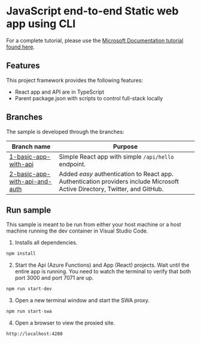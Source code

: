 # JavaScript end-to-end Static web app using CLI

For a complete tutorial, please use the [Microsoft Documentation tutorial found here](https://docs.microsoft.com/azure/developer/javascript/how-to/with-web-app/static-web-app-with-swa-cli/introduction). 

## Features

This project framework provides the following features:

* React app and API are in TypeScript
* Parent package.json with scripts to control full-stack locally

## Branches

The sample is developed through the branches:

|Branch name|Purpose|
|--|--|
|[1-basic-app-with-api](https://github.com/azure-samples/js-e2e-static-web-app-with-cli/tree/1-basic-app-with-api)|Simple React app with simple `/api/hello` endpoint.|
|[2-basic-app-with-api-and-auth](https://github.com/Azure-Samples/js-e2e-static-web-app-with-cli/tree/2-basic-app-with-api-and-auth)|Added _easy_ authentication to React app. Authentication providers include Microsoft Active Directory, Twitter, and GitHub.|

## Run sample

This sample is meant to be run from either your host machine or a host machine running the dev container in Visual Studio Code.

1. Installs all dependencies.

  ```javascript
  npm install
  ```
  
2. Start the Api (Azure Functions) and App (React) projects. Wait until the entire app is running. You need to watch the terminal to verify that both port 3000 and port 7071 are up. 

  ```javascript
  npm run start-dev
  ```

3. Open a new terminal window and start the SWA proxy. 

  ```javascript
  npm run start-swa
  ```

4. Open a browser to view the proxied site.

  ```
  http://localhost:4280
  ```
